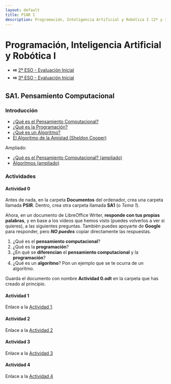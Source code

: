 ```yaml
---
layout: default
title: PIAR I
description: Programación, Inteligencia Artificial y Robótica I (2º y 3º ESO)
---
```


# Programación, Inteligencia Artificial y Robótica I

- ⏯️ [2º ESO - Evaluación Inicial](https://forms.office.com/e/Rej4cFJxFy)
- ⏯️ [3º ESO - Evaluación Inicial](https://forms.office.com/e/tkawJjSy8K)

## SA1. Pensamiento Computacional

### Introducción

- [¿Qué es el Pensamiento Computacional?](https://youtu.be/ti315UlVtS4)
- [¿Qué es la Programación?](https://youtu.be/7vbi-OCFZEY)
- [¿Qué es un Algoritmo?](https://youtu.be/U3CGMyjzlvM)
- [El Algoritmo de la Amistad (Sheldon Cooper)](https://youtu.be/H3z3HDbl5QU)

Ampliado:
- [¿Qué es el Pensamiento Computacional? (ampliado)](https://youtu.be/O1gXdte5kIM)
- [Algoritmos (ampliado)](https://youtu.be/dQ-j0Noadac)

### Actividades

#### Actividad 0

Antes de nada, en la carpeta **Documentos** del ordenador, crea una carpeta llamada **PSIR**. Dentro, crea otra carpeta llamada **SA1** (o _Tema 1_).

Ahora, en un documento de LibreOffice Writer, **responde con tus propias palabras**, y en base a los vídeos que hemos visto (puedes volverlos a ver si quieres), a las siguientes preguntas. También puedes apoyarte de **Google** para responder, pero _**NO puedes**_ copiar directamente las respuestas.

1. ¿Qué es el **pensamiento computacional**?
2. ¿Qué es la **programación**?
3. ¿En qué se **diferencian** el **pensamiento computacional** y la **programación**?
4. ¿Qué es un **algoritmo**? Pon un ejemplo que se te ocurra de un algoritmo.

Guarda el documento con nombre **Actividad 0.odt** en la carpeta que has creado al principio.

#### Actividad 1

Enlace a la [Actividad 1](./sa1-pensamiento-computacional/actividad-1).

#### Actividad 2

Enlace a la [Actividad 2](./sa1-pensamiento-computacional/actividad-2)


#### Actividad 3

Enlace a la [Actividad 3](./sa1-pensamiento-computacional/actividad-3)

#### Actividad 4

Enlace a la [Actividad 4](./sa1-pensamiento-computacional/actividad-4)